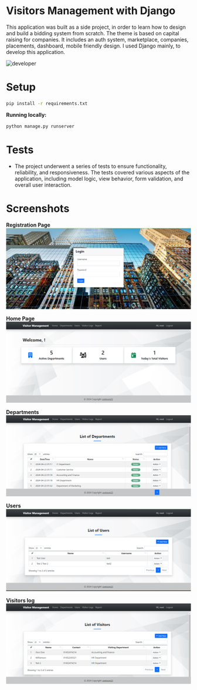 # Visitors Management with Django
This application was built as a side project, in order to learn how to design and build a bidding system from scratch. The theme is based on capital raising for companies. It includes an auth system, marketplace, companies, placements, dashboard, mobile friendly design. I used Django mainly, to develop this application.


![developer](https://img.shields.io/badge/Developed%20By%20%3A-Inzamamul%20Haque%20Ashique-red)

# Setup

```bash
pip install -r requirements.txt
```

**Running locally:**

```bash
python manage.py runserver
```

# Tests
- The project underwent a series of tests to ensure functionality, reliability, and responsiveness. The tests covered various aspects of the application, including model logic, view behavior, form validation, and overall user interaction.

# Screenshots 

**Registration Page**
![login page](https://github.com/ExpoPythonist/visitors/blob/master/static/image/Login.png)

**Home Page**
![home page](https://github.com/ExpoPythonist/visitors/blob/master/static/image/Home.png)

**Departments**
![departments](https://github.com/ExpoPythonist/visitors/blob/master/static/image/Departments.png)

**Users**
![users](https://github.com/ExpoPythonist/visitors/blob/master/static/image/Users.png)

**Visitors log**
![visitors log](https://github.com/ExpoPythonist/visitors/blob/master/static/image/Visiotrs_log.png)
